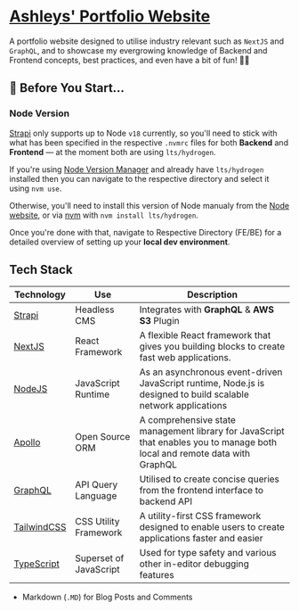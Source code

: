 # [Ashleys' Portfolio Website](http://ashleygthompson.com)

A portfolio website designed to utilise industry relevant such as `NextJS` and `GraphQL`, and to showcase my evergrowing knowledge of Backend and Frontend concepts, best practices, and even have a bit of fun! 👨‍🎨

## 🥸 Before You Start...
### Node Version
[Strapi](https://docs.strapi.io/developer-docs/latest/setup-deployment-guides/installation/cli.html) only supports up to Node `v18` currently, so you'll need to stick with what has been specified in the respective `.nvmrc` files for both **Backend** and **Frontend** — at the moment both are using `lts/hydrogen`.

If you're using [Node Version Manager](https://github.com/nvm-sh/nvm) and already have `lts/hydrogen` installed then you can navigate to the respective directory and select it using `nvm use`. 

Otherwise, you'll need to install this version of Node manualy from the [Node website](https://nodejs.org/en/download/releases/), or via [nvm](https://github.com/nvm-sh/nvm) with `nvm install lts/hydrogen`.

Once you're done with that, navigate to Respective Directory (FE/BE) for a detailed overview of setting up your **local dev environment**.

## Tech Stack
| Technology | Use | Description |
|----|----|----|
| [Strapi](https://strapi.io) | Headless CMS | Integrates with **GraphQL** & **AWS S3** Plugin
| [NextJS](https://nextjs.org) | React Framework | A flexible React framework that gives you building blocks to create fast web applications. |
| [NodeJS](https://nodejs.org/en) | JavaScript Runtime | As an asynchronous event-driven JavaScript runtime, Node.js is designed to build scalable network applications |
| [Apollo](https://www.apollographql.com) | Open Source ORM | A comprehensive state management library for JavaScript that enables you to manage both local and remote data with GraphQL |
| [GraphQL](https://graphql.org) | API Query Language | Utilised to create concise queries from the frontend interface to backend API |
| [TailwindCSS](https://tailwindcss.com) | CSS Utility Framework | A utility-first CSS framework designed to enable users to create applications faster and easier |
| [TypeScript](https://www.typescriptlang.org) | Superset of JavaScript | Used for type safety and various other in-editor debugging features |

- Markdown (`.MD`) for Blog Posts and Comments